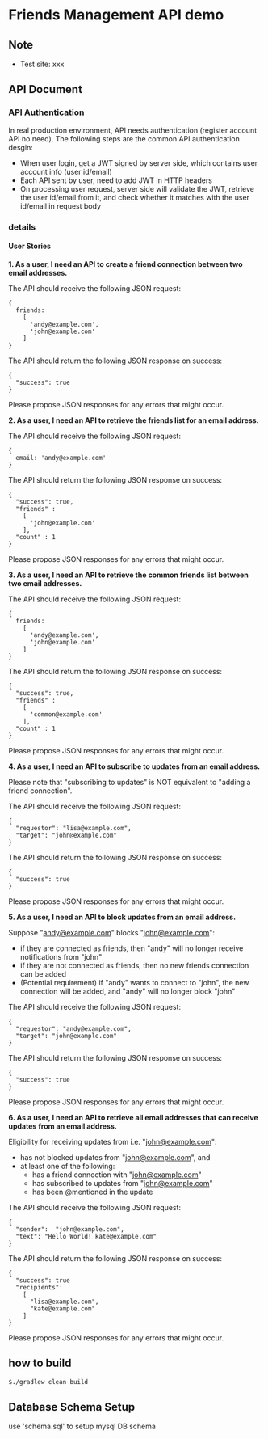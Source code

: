 # Friends Management API demo

## Note
- Test site: xxx

## API Document

### API Authentication
In real production environment, API needs authentication (register account API no need). The following steps are the common API authentication desgin:

- When user login, get a JWT signed by server side, which contains user account info (user id/email)
- Each API sent by user, need to add JWT in HTTP headers
- On processing user request, server side will validate the JWT, retrieve the user id/email from it, and check whether it matches with the user id/email in request body

### details

#### User Stories

**1. As a user, I need an API to create a friend connection between two email addresses.**

The API should receive the following JSON request:

```
{
  friends:
    [
      'andy@example.com',
      'john@example.com'
    ]
}
```

The API should return the following JSON response on success:

```
{
  "success": true
}
```

Please propose JSON responses for any errors that might occur.

**2. As a user, I need an API to retrieve the friends list for an email address.**

The API should receive the following JSON request:

```
{
  email: 'andy@example.com'
}
```

The API should return the following JSON response on success:

```
{
  "success": true,
  "friends" :
    [
      'john@example.com'
    ],
  "count" : 1   
}
```

Please propose JSON responses for any errors that might occur.

**3. As a user, I need an API to retrieve the common friends list between two email addresses.**

The API should receive the following JSON request:

```
{
  friends:
    [
      'andy@example.com',
      'john@example.com'
    ]
}
```

The API should return the following JSON response on success:

```
{
  "success": true,
  "friends" :
    [
      'common@example.com'
    ],
  "count" : 1   
}
```

Please propose JSON responses for any errors that might occur.

**4. As a user, I need an API to subscribe to updates from an email address.**

Please note that "subscribing to updates" is NOT equivalent to "adding a friend connection".

The API should receive the following JSON request:

```
{
  "requestor": "lisa@example.com",
  "target": "john@example.com"
}
```

The API should return the following JSON response on success:

```
{
  "success": true
}
```

Please propose JSON responses for any errors that might occur.

**5. As a user, I need an API to block updates from an email address.**

Suppose "andy@example.com" blocks "john@example.com":

- if they are connected as friends, then "andy" will no longer receive notifications from "john"
- if they are not connected as friends, then no new friends connection can be added
- (Potential requirement) if "andy" wants to connect to "john", the new connection will be added, and "andy" will no longer block "john"

The API should receive the following JSON request:

```
{
  "requestor": "andy@example.com",
  "target": "john@example.com"
}
```

The API should return the following JSON response on success:

```
{
  "success": true
}
```

Please propose JSON responses for any errors that might occur.

**6. As a user, I need an API to retrieve all email addresses that can receive updates from an email address.**

Eligibility for receiving updates from i.e. "john@example.com":
- has not blocked updates from "john@example.com", and
- at least one of the following:
  - has a friend connection with "john@example.com"
  - has subscribed to updates from "john@example.com"
  - has been @mentioned in the update

The API should receive the following JSON request:

```
{
  "sender":  "john@example.com",
  "text": "Hello World! kate@example.com"
}
```

The API should return the following JSON response on success:

```
{
  "success": true
  "recipients":
    [
      "lisa@example.com",
      "kate@example.com"
    ]
}
```

Please propose JSON responses for any errors that might occur.

## how to build
```bash
$./gradlew clean build
```

## Database Schema Setup

use 'schema.sql' to setup mysql DB schema